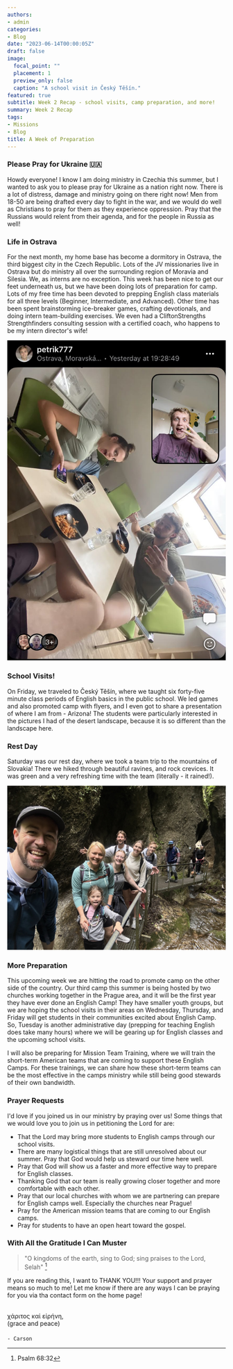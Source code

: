 ```yaml
---
authors:
- admin
categories:
- Blog
date: "2023-06-14T00:00:05Z"
draft: false
image:
  focal_point: ""
  placement: 1
  preview_only: false
  caption: "A school visit in Český Těšín."
featured: true
subtitle: Week 2 Recap - school visits, camp preparation, and more!
summary: Week 2 Recap
tags:
- Missions
- Blog
title: A Week of Preparation
---
```


### Please Pray for Ukraine 🇺🇦

Howdy everyone! I know I am doing ministry in Czechia this summer, but I wanted to ask you to please pray for Ukraine as a nation right now. There is a lot of distress, damage and ministry going on there right now! Men from 18-50 are being drafted every day to fight in the war, and we would do well as Christians to pray for them as they experience oppression. Pray that the Russians would relent from their agenda, and for the people in Russia as well!

### Life in Ostrava

For the next month, my home base has become a dormitory in Ostrava, the third biggest city in the Czech Republic. Lots of the JV missionaries live in Ostrava but do ministry all over the surrounding region of Moravia and Silesia. We, as interns are no exception. This week has been nice to get our feet underneath us, but we have been doing lots of preparation for camp. Lots of my free time has been devoted to prepping English class materials for all three levels (Beginner, Intermediate, and Advanced). Other time has been spent brainstorming ice-breaker games, crafting devotionals, and doing intern team-building exercises. We even had a CliftonStrengths Strengthfinders consulting session with a certified coach, who happens to be my intern director's wife!

![screen reader text](pasta.jpg "Pasta party with fellow interns Petr and Lydia.")

### School Visits!

On Friday, we traveled to Český Těšín, where we taught six forty-five minute class periods of English basics in the public school. We led games and also promoted camp with flyers, and I even got to share a presentation of where I am from - Arizona! The students were particularly interested in the pictures I had of the desert landscape, because it is so different than the landscape here.

### Rest Day

Saturday was our rest day, where we took a team trip to the mountains of Slovakia! There we hiked through beautiful ravines, and rock crevices. It was green and a very refreshing time with the team (literally - it rained!).

![screen reader text](hikingtwo.jpg "Team hike on our off day!")

### More Preparation

This upcoming week we are hitting the road to promote camp on the other side of the country. Our third camp this summer is being hosted by two churches working together in the Prague area, and it will be the first year they have ever done an English Camp! They have smaller youth groups, but we are hoping the school visits in their areas on Wednesday, Thursday, and Friday will get students in their communities excited about English Camp. So, Tuesday is another administrative day (prepping for teaching English does take many hours) where we will be gearing up for English classes and the upcoming school visits. 

I will also be preparing for Mission Team Training, where we will train the short-term American teams that are coming to support these English Camps. For these trainings, we can share how these short-term teams can be the most effective in the camps ministry while still being good stewards of their own bandwidth.

### Prayer Requests

I'd love if you joined us in our ministry by praying over us! Some things that we would love you to join us in petitioning the Lord for are:
- That the Lord may bring more students to English camps through our school visits.
- There are many logistical things that are still unresolved about our summer. Pray that God would help us steward our time here well.
- Pray that God will show us a faster and more effective way to prepare for English classes.
- Thanking God that our team is really growing closer together and more comfortable with each other.
- Pray that our local churches with whom we are partnering can prepare for English camps well. Especially the churches near Prague!
- Pray for the American mission teams that are coming to our English camps.
- Pray for students to have an open heart toward the gospel.

### With All the Gratitude I Can Muster

> "O kingdoms of the earth, sing to God; sing praises to the Lord, Selah" [^1]

If you are reading this, I want to THANK YOU!!! Your support and prayer means so much to me! Let me know if there are any ways I can be praying for you via tha contact form on the home page!

\
χάριτος καἰ εἰρήνη,\
(grace and peace)\
\
`- Carson`

[^1]: Psalm 68:32